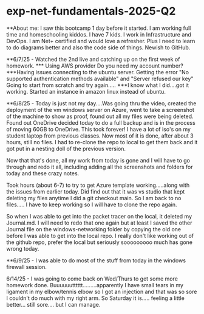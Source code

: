 # exp-net-fundamentals-2025-Q2
**About me: I saw this bootcamp 1 day before it started. I am working full time and homeschooling kiddos. I have 7 kids. I work in Infrastructure and DevOps. I am Net+ certified and would love a refresher. Plus I need to learn to do diagrams better and also the code side of things. Newish to GitHub. 

**6/7/25 - Watched the 2nd live and catching up on the first week of homework. 
*** Using AWS provider Do you need my account number?
***Having issues connecting to the ubuntu server. Getting the error "No supported authentication methods available" and "Server refused our key" Going to start from scratch and try again.....
***I know what I did....got it working. Started an instance in amazon linux instead of ubuntu. 

**6/8/25 - Today is just not my day....Was going thru the video, created the deployment of the vm windows server on Azure, went to take a screenshot of the machine to show as proof, found out all my files were being deleted. Found out OneDrive decided today to do a full backup and is in the process of moving 60GB to OneDrive. This took forever! I have a lot of iso's on my student laptop from previous classes. Now most of it is done, after about 3 hours, still no files. I had to re-clone the repo to local to get them back and it got put in a nesting doll of the previous version. 

Now that that's done, all my work from today is gone and I will have to go through and redo it all, including adding all the screenshots and folders for today and these crazy notes. 

Took hours (about 6-7) to try to get Azure template working.....along with the issues from earlier today. Did find out that it was vs studio that kept deleting my files anytime I did a git checkout main. So I am back to no files..... I have to keep working so I will have to clone the repo again.

So when I was able to get into the packet tracer on the local, it deleted my Journal.md. I will need to redo that one again but at least I saved the other Journal file on the windows-networking folder by copying the old one before I was able to get into the local repo. I really don't like working out of the github repo, prefer the local but seriously sooooooooo much has gone wrong today.

**6/9/25 - I was able to do most of the stuff from today in the windows firewall session. 

6/14/25 - I was going to come back on Wed/Thurs to get some more homework done. Buuuuuutttttt.........apparently I have small tears in my ligament in my elbow/tennis elbow so I got an injection and that was so sore I couldn't do much with my right arm. So Saturday it is..... feeling a little better... still sore.... but I can manage.

